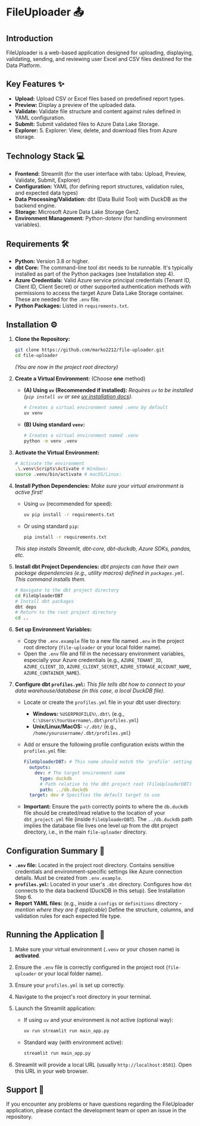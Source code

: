 # FileUploader 📤

## Introduction

FileUploader is a web-based application designed for uploading, displaying, validating, sending, and reviewing user Excel and CSV files destined for the Data Platform.

## Key Features ✨

* **Upload:** Upload CSV or Excel files based on predefined report types.
* **Preview:** Display a preview of the uploaded data.
* **Validate:** Validate file structure and content against rules defined in YAML configuration.
* **Submit:** Submit validated files to Azure Data Lake Storage.
* **Explorer:** 5. Explorer: View, delete, and download files from Azure storage.

## Technology Stack 💻

* **Frontend:** Streamlit (for the user interface with tabs: Upload, Preview, Validate, Submit, Explorer)
* **Configuration:** YAML (for defining report structures, validation rules, and expected data types)
* **Data Processing/Validation:** dbt (Data Build Tool) with DuckDB as the backend engine.
* **Storage:** Microsoft Azure Data Lake Storage Gen2.
* **Environment Management:** Python-dotenv (for handling environment variables).

## Requirements 🛠️

* **Python:** Version 3.8 or higher.
* **dbt Core:** The command-line tool `dbt` needs to be runnable. It's typically installed as part of the Python packages (see Installation step 4).
* **Azure Credentials:** Valid Azure service principal credentials (Tenant ID, Client ID, Client Secret) or other supported authentication methods with permissions to access the target Azure Data Lake Storage container. These are needed for the `.env` file.
* **Python Packages:** Listed in `requirements.txt`.

## Installation ⚙️

1. **Clone the Repository:**

    ```bash
    git clone https://github.com/marko2212/file-uploader.git
    cd file-uploader
    ```
    *(You are now in the project root directory)*

2. **Create a Virtual Environment:** (Choose **one** method)

    * **(A) Using `uv` (Recommended if installed):**
        *Requires `uv` to be installed (`pip install uv` or see [uv installation docs](https://github.com/astral-sh/uv#installation)).*

        ```bash
        # Creates a virtual environment named .venv by default
        uv venv
        ```

    * **(B) Using standard `venv`:**

        ```bash
        # Creates a virtual environment named .venv
        python -m venv .venv
        ```

3. **Activate the Virtual Environment:**

    ```bash
    # Activate the environment
    .\.venv\Scripts\Activate # Windows: 
    source .venv/bin/activate # macOS/Linux: 
    ```

4. **Install Python Dependencies:**
    *Make sure your virtual environment is active first!*
    * Using `uv` (recommended for speed):

        ```bash
        uv pip install -r requirements.txt
        ```

    * Or using standard `pip`:

        ```bash
        pip install -r requirements.txt
        ```

    *This step installs Streamlit, dbt-core, dbt-duckdb, Azure SDKs, pandas, etc.*

5. **Install dbt Project Dependencies:**
    *dbt projects can have their own package dependencies (e.g., utility macros) defined in `packages.yml`. This command installs them.*

    ```bash
    # Navigate to the dbt project directory
    cd FileUploaderDBT
    # Install dbt packages
    dbt deps
    # Return to the root project directory
    cd ..
    ```

6. **Set up Environment Variables:**
    * Copy the `.env.example` file to a new file named `.env` in the project root directory (`file-uploader` or your local folder name).
    * Open the `.env` file and fill in the necessary environment variables, especially your Azure credentials (e.g., `AZURE_TENANT_ID`, `AZURE_CLIENT_ID`, `AZURE_CLIENT_SECRET`, `AZURE_STORAGE_ACCOUNT_NAME`, `AZURE_CONTAINER_NAME`).

7. **Configure dbt `profiles.yml`:**
    *This file tells dbt how to connect to your data warehouse/database (in this case, a local DuckDB file).*
    * Locate or create the `profiles.yml` file in your dbt user directory:
        * **Windows:** `%USERPROFILE%\.dbt\` (e.g., `C:\Users\YourUsername\.dbt\profiles.yml`)
        * **Unix/Linux/MacOS:** `~/.dbt/` (e.g., `/home/yourusername/.dbt/profiles.yml`)
    * Add or ensure the following profile configuration exists within the `profiles.yml` file:

        ```yaml
        FileUploaderDBT: # This name should match the 'profile' setting in your dbt_project.yml
          outputs:
            dev: # The target environment name
              type: duckdb
              # Path relative to the dbt project root (FileUploaderDBT)
              path: ../db.duckdb
          target: dev # Specifies the default target to use
        ```

    * **Important:** Ensure the `path` correctly points to where the `db.duckdb` file should be created/read relative to the location of your `dbt_project.yml` file (inside `FileUploaderDBT`). The `../db.duckdb` path implies the database file lives one level *up* from the dbt project directory, i.e., in the main `file-uploader` directory.

## Configuration Summary 🔑

* **`.env` file:** Located in the project root directory. Contains sensitive credentials and environment-specific settings like Azure connection details. Must be created from `.env.example`.
* **`profiles.yml`:** Located in your user's `.dbt` directory. Configures how `dbt` connects to the data backend (DuckDB in this setup). See Installation Step 6.
* **Report YAML files:** (e.g., inside a `configs` or `definitions` directory - *mention where they are if applicable*) Define the structure, columns, and validation rules for each expected file type.

## Running the Application 🚀

1. Make sure your virtual environment (`.venv` or your chosen name) is **activated**.
2. Ensure the `.env` file is correctly configured in the project root (`file-uploader` or your local folder name).
3. Ensure your `profiles.yml` is set up correctly.
4. Navigate to the project's root directory in your terminal.
5. Launch the Streamlit application:
    * If using `uv` and your environment is *not* active (optional way):

        ```bash
        uv run streamlit run main_app.py
        ```

    * Standard way (with environment active):

        ```bash
        streamlit run main_app.py
        ```

6. Streamlit will provide a local URL (usually `http://localhost:8501`). Open this URL in your web browser.

## Support 🤝

If you encounter any problems or have questions regarding the FileUploader application, please contact the development team or open an issue in the repository.
